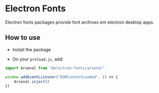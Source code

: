 # Electron Fonts

Electron fonts packages provide font archives em electron desktop apps.

## How to use

* Install the package

* On your `preload.js`, add:

```ts
import Arsenal from "@electron-fonts/arsenal"

window.addEventListener("DOMContentLoaded", () => {
    Arsenal.inject()
})
```
